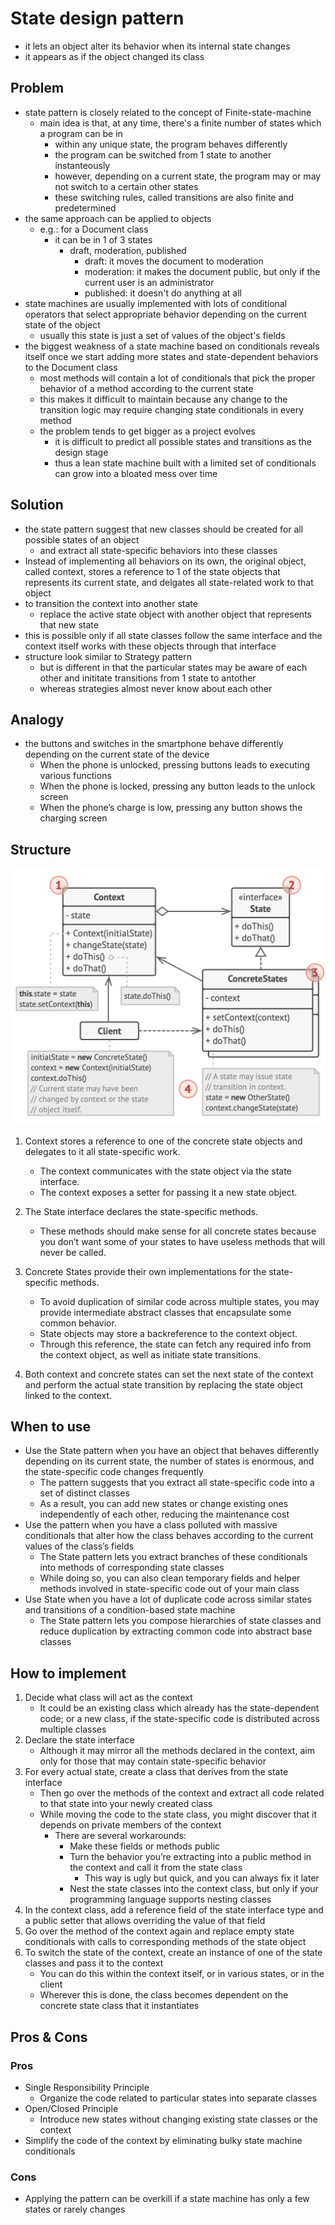 # State design pattern

- it lets an object alter its behavior when its internal state changes
- it appears as if the object changed its class

## Problem

- state pattern is closely related to the concept of Finite-state-machine
  - main idea is that, at any time, there's a finite number of states which a program can be in
    - within any unique state, the program behaves differently
    - the program can be switched from 1 state to another instanteously
    - however, depending on a current state, the program may or may not switch to a certain other states
    - these switching rules, called transitions are also finite and predetermined
- the same approach can be applied to objects
  - e.g.: for a Document class
    - it can be in 1 of 3 states
      - draft, moderation, published
        - draft: it moves the document to moderation
        - moderation: it makes the document public, but only if the current user is an administrator
        - published: it doesn't do anything at all
- state machines are usually implemented with lots of conditional operators that select appropriate behavior depending on the current state of the object
  - usually this state is just a set of values of the object's fields
- the biggest weakness of a state machine based on conditionals reveals itself once we start adding more states and state-dependent behaviors to the Document class
  - most methods will contain a lot of conditionals that pick the proper behavior of a method according to the current state
  - this makes it difficult to maintain because any change to the transition logic may require changing state conditionals in every method
  - the problem tends to get bigger as a project evolves
    - it is difficult to predict all possible states and transitions as the design stage
    - thus a lean state machine built with a limited set of conditionals can grow into a bloated mess over time

## Solution

- the state pattern suggest that new classes should be created for all possible states of an object
  - and extract all state-specific behaviors into these classes
- Instead of implementing all behaviors on its own, the original object, called context, stores a reference to 1 of the state objects that represents its current state, and delgates all state-related work to that object
- to transition the context into another state
  - replace the active state object with another object that represents that new state
- this is possible only if all state classes follow the same interface and the context itself works with these objects through that interface
- structure look similar to Strategy pattern
  - but is different in that the particular states may be aware of each other and inititate transitions from 1 state to antother
  - whereas strategies almost never know about each other

## Analogy

- the buttons and switches in the smartphone behave differently depending on the current state of the device
  - When the phone is unlocked, pressing buttons leads to executing various functions
  - When the phone is locked, pressing any button leads to the unlock screen
  - When the phone’s charge is low, pressing any button shows the charging screen

## Structure

![State](../../images/state.png)

1. Context stores a reference to one of the concrete state objects and delegates to it all state-specific work.

   - The context communicates with the state object via the state interface.
   - The context exposes a setter for passing it a new state object.

2. The State interface declares the state-specific methods.

   - These methods should make sense for all concrete states because you don’t want some of your states to have useless methods that will never be called.

3. Concrete States provide their own implementations for the state-specific methods.

   - To avoid duplication of similar code across multiple states, you may provide intermediate abstract classes that encapsulate some common behavior.
   - State objects may store a backreference to the context object.
   - Through this reference, the state can fetch any required info from the context object, as well as initiate state transitions.

4. Both context and concrete states can set the next state of the context and perform the actual state transition by replacing the state object linked to the context.

## When to use

- Use the State pattern when you have an object that behaves differently depending on its current state, the number of states is enormous, and the state-specific code changes frequently
  - The pattern suggests that you extract all state-specific code into a set of distinct classes
  - As a result, you can add new states or change existing ones independently of each other, reducing the maintenance cost
- Use the pattern when you have a class polluted with massive conditionals that alter how the class behaves according to the current values of the class’s fields
  - The State pattern lets you extract branches of these conditionals into methods of corresponding state classes
  - While doing so, you can also clean temporary fields and helper methods involved in state-specific code out of your main class
- Use State when you have a lot of duplicate code across similar states and transitions of a condition-based state machine
  - The State pattern lets you compose hierarchies of state classes and reduce duplication by extracting common code into abstract base classes

## How to implement

1. Decide what class will act as the context
   - It could be an existing class which already has the state-dependent code; or a new class, if the state-specific code is distributed across multiple classes
2. Declare the state interface
   - Although it may mirror all the methods declared in the context, aim only for those that may contain state-specific behavior
3. For every actual state, create a class that derives from the state interface
   - Then go over the methods of the context and extract all code related to that state into your newly created class
   - While moving the code to the state class, you might discover that it depends on private members of the context
     - There are several workarounds:
       - Make these fields or methods public
       - Turn the behavior you’re extracting into a public method in the context and call it from the state class
         - This way is ugly but quick, and you can always fix it later
       - Nest the state classes into the context class, but only if your programming language supports nesting classes
4. In the context class, add a reference field of the state interface type and a public setter that allows overriding the value of that field
5. Go over the method of the context again and replace empty state conditionals with calls to corresponding methods of the state object
6. To switch the state of the context, create an instance of one of the state classes and pass it to the context
   - You can do this within the context itself, or in various states, or in the client
   - Wherever this is done, the class becomes dependent on the concrete state class that it instantiates

## Pros & Cons

### Pros

- Single Responsibility Principle
  - Organize the code related to particular states into separate classes
- Open/Closed Principle
  - Introduce new states without changing existing state classes or the context
- Simplify the code of the context by eliminating bulky state machine conditionals

### Cons

- Applying the pattern can be overkill if a state machine has only a few states or rarely changes
